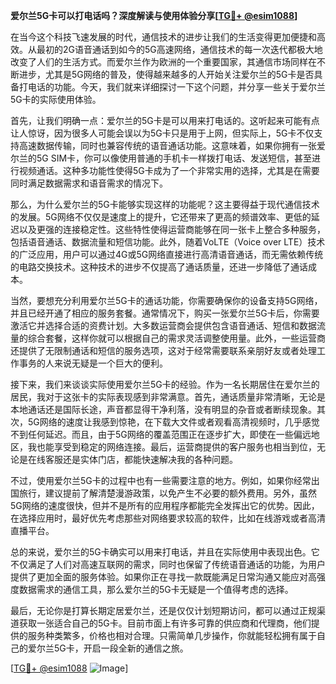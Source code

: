 **爱尔兰5G卡可以打电话吗？深度解读与使用体验分享[[TG💪+ @esim1088](https://t.me/s/esim1088)]**

在当今这个科技飞速发展的时代，通信技术的进步让我们的生活变得更加便捷和高效。从最初的2G语音通话到如今的5G高速网络，通信技术的每一次迭代都极大地改变了人们的生活方式。而爱尔兰作为欧洲的一个重要国家，其通信市场同样在不断进步，尤其是5G网络的普及，使得越来越多的人开始关注爱尔兰的5G卡是否具备打电话的功能。今天，我们就来详细探讨一下这个问题，并分享一些关于爱尔兰5G卡的实际使用体验。

首先，让我们明确一点：爱尔兰的5G卡是可以用来打电话的。这听起来可能有点让人惊讶，因为很多人可能会误以为5G卡只是用于上网，但实际上，5G卡不仅支持高速数据传输，同时也兼容传统的语音通话功能。这意味着，如果你拥有一张爱尔兰的5G SIM卡，你可以像使用普通的手机卡一样拨打电话、发送短信，甚至进行视频通话。这种多功能性使得5G卡成为了一个非常实用的选择，尤其是在需要同时满足数据需求和语音需求的情况下。

那么，为什么爱尔兰的5G卡能够实现这样的功能呢？这主要得益于现代通信技术的发展。5G网络不仅仅是速度上的提升，它还带来了更高的频谱效率、更低的延迟以及更强的连接稳定性。这些特性使得运营商能够在同一张卡上整合多种服务，包括语音通话、数据流量和短信功能。此外，随着VoLTE（Voice over LTE）技术的广泛应用，用户可以通过4G或5G网络直接进行高清语音通话，而无需依赖传统的电路交换技术。这种技术的进步不仅提高了通话质量，还进一步降低了通话成本。

当然，要想充分利用爱尔兰5G卡的通话功能，你需要确保你的设备支持5G网络，并且已经开通了相应的服务套餐。通常情况下，购买一张爱尔兰5G卡后，你需要激活它并选择合适的资费计划。大多数运营商会提供包含语音通话、短信和数据流量的综合套餐，这样你就可以根据自己的需求灵活调整使用量。此外，一些运营商还提供了无限制通话和短信的服务选项，这对于经常需要联系亲朋好友或者处理工作事务的人来说无疑是一个巨大的便利。

接下来，我们来谈谈实际使用爱尔兰5G卡的经验。作为一名长期居住在爱尔兰的居民，我对于这张卡的实际表现感到非常满意。首先，通话质量非常清晰，无论是本地通话还是国际长途，声音都显得干净利落，没有明显的杂音或者断续现象。其次，5G网络的速度让我感到惊艳，在下载大文件或者观看高清视频时，几乎感觉不到任何延迟。而且，由于5G网络的覆盖范围正在逐步扩大，即使在一些偏远地区，我也能享受到稳定的网络连接。最后，运营商提供的客户服务也相当到位，无论是在线客服还是实体门店，都能快速解决我的各种问题。

不过，使用爱尔兰5G卡的过程中也有一些需要注意的地方。例如，如果你经常出国旅行，建议提前了解清楚漫游政策，以免产生不必要的额外费用。另外，虽然5G网络的速度很快，但并不是所有的应用程序都能完全发挥出它的优势。因此，在选择应用时，最好优先考虑那些对网络要求较高的软件，比如在线游戏或者高清直播平台。

总的来说，爱尔兰的5G卡确实可以用来打电话，并且在实际使用中表现出色。它不仅满足了人们对高速互联网的需求，同时也保留了传统语音通话的功能，为用户提供了更加全面的服务体验。如果你正在寻找一款既能满足日常沟通又能应对高强度数据需求的通信工具，那么爱尔兰的5G卡无疑是一个值得考虑的选择。

最后，无论你是打算长期定居爱尔兰，还是仅仅计划短期访问，都可以通过正规渠道获取一张适合自己的5G卡。目前市面上有许多可靠的供应商和代理商，他们提供的服务种类繁多，价格也相对合理。只需简单几步操作，你就能轻松拥有属于自己的爱尔兰5G卡，开启一段全新的通信之旅。

[[TG💪+ @esim1088](https://t.me/s/esim1088) ![Image](https://i.postimg.cc/4NQfJmqS/Snipaste-2025-05-13-00-14-12.png)]
